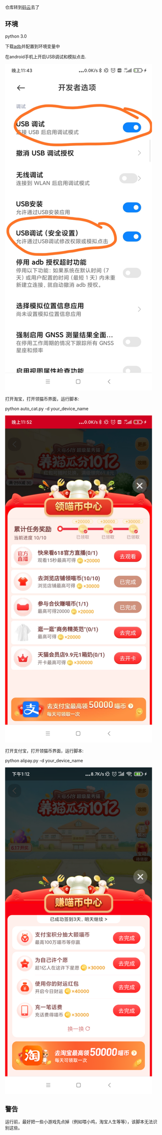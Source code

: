 仓库转到[码云](https://gitee.com/youyi_sizruru/AutoCat)去了

## 环境

python 3.0

下载[adb](https://developer.android.com/studio/command-line/adb)并配置到环境变量中

在android手机上开启USB调试和模拟点击.

<img src="preview/usb_setting.jpg" alt="USB调试" width="480px"/>

打开淘宝，打开领猫币界面，运行脚本:

python auto_cat.py -d your_device_name

<img src="preview/taobao.jpg" alt="淘宝" width="480px"/>

打开支付宝，打开领猫币界面，运行脚本:

python alipay.py -d your_device_name

<img src="preview/alipay.png" alt="支付宝" width="480px"/>

## 警告

运行前，最好把一些小游戏先点掉（例如喂小鸡，淘宝人生等等），该脚本无法识别这些。


